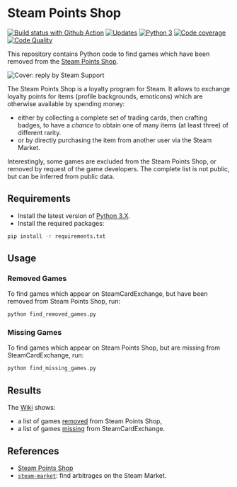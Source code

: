 # Steam Points Shop

[![Build status with Github Action][build-image-action]][build-action]
[![Updates][dependency-image]][pyup]
[![Python 3][python3-image]][pyup]
[![Code coverage][codecov-image]][codecov]
[![Code Quality][codacy-image]][codacy]

This repository contains Python code to find games which have been removed from the [Steam Points Shop](https://store.steampowered.com/points/shop/).

![Cover: reply by Steam Support](https://github.com/woctezuma/steam-points-shop/wiki/img/steam_support.png)

The Steam Points Shop is a loyalty program for Steam.
It allows to exchange loyalty points for items (profile backgrounds, emoticons) which are otherwise available by spending money:
-   either by collecting a complete set of trading cards, then crafting badges, to have a *chance* to obtain one of many items (at least three) of different rarity.
-   or by directly purchasing the item from another user via the Steam Market.

Interestingly, some games are excluded from the Steam Points Shop, or removed by request of the game developers.
The complete list is not public, but can be inferred from public data.

## Requirements

-   Install the latest version of [Python 3.X](https://www.python.org/downloads/).
-   Install the required packages:

```bash
pip install -r requirements.txt
```

## Usage

### Removed Games

To find games which appear on SteamCardExchange, but have been removed from Steam Points Shop, run:

```bash
python find_removed_games.py
```

### Missing Games

To find games which appear on Steam Points Shop, but are missing from SteamCardExchange, run:

```bash
python find_missing_games.py
```

## Results

The [Wiki](https://github.com/woctezuma/steam-points-shop/wiki) shows:
-   a list of games [removed](https://github.com/woctezuma/steam-points-shop/wiki/removed_games) from Steam Points Shop,
-   a list of games [missing](https://github.com/woctezuma/steam-points-shop/wiki/missing_games) from SteamCardExchange.

## References

-   [Steam Points Shop](https://store.steampowered.com/points/shop/)
-   [`steam-market`](https://github.com/woctezuma/steam-market): find arbitrages on the Steam Market.

<!-- Definitions -->

[build]: <https://travis-ci.org/woctezuma/steam-points-shop>
[build-image]: <https://travis-ci.org/woctezuma/steam-points-shop.svg?branch=master>

[build-action]: <https://github.com/woctezuma/steam-points-shop/actions>
[build-image-action]: <https://github.com/woctezuma/steam-points-shop/workflows/Python application/badge.svg?branch=master>

[pyup]: <https://pyup.io/repos/github/woctezuma/steam-points-shop/>
[dependency-image]: <https://pyup.io/repos/github/woctezuma/steam-points-shop/shield.svg>
[python3-image]: <https://pyup.io/repos/github/woctezuma/steam-points-shop/python-3-shield.svg>

[codecov]: <https://codecov.io/gh/woctezuma/steam-points-shop>
[codecov-image]: <https://codecov.io/gh/woctezuma/steam-points-shop/branch/master/graph/badge.svg>

[codacy]: <https://www.codacy.com/app/woctezuma/steam-points-shop>
[codacy-image]: <https://api.codacy.com/project/badge/Grade/ace838db0059444dbc0e2dc3388e12d9>
